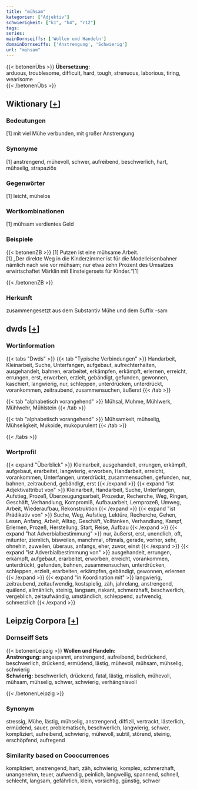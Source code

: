 ```yaml
---
title: "mühsam"
kategorien: ["Adjektiv"]
schwierigkeit: ["k1", "h4", "r12"]
tags:
series:
mainDornseiffs: ['Wollen und Handeln']
domainDornseiffs: ['Anstrengung', 'Schwierig']
url: "mühsam"
---
```


{{< betonenÜbs >}}
**Übersetzung:**  
arduous, troublesome, difficult, hard, tough, strenuous, laborious, tiring, wearisome  
{{< /betonenÜbs >}}

## Wiktionary [[+](https://de.wiktionary.org/wiki/mühsam)]

### Bedeutungen
[1] mit viel Mühe verbunden, mit großer Anstrengung  

### Synonyme
[1] anstrengend, mühevoll, schwer, aufreibend, beschwerlich, hart, mühselig, strapaziös  

### Gegenwörter
[1] leicht, mühelos  

### Wortkombinationen
[1] mühsam verdientes Geld  

### Beispiele
{{< betonenZB >}}
[1] Putzen ist eine mühsame Arbeit.  
[1] „Der direkte Weg in die Kinderzimmer ist für die Modelleisenbahner nämlich nach wie vor mühsam; nur etwa zehn Prozent des Umsatzes erwirtschaftet Märklin mit Einsteigersets für Kinder.“[1]  

{{< /betonenZB >}}
### Herkunft
zusammengesetzt aus dem Substantiv Mühe und dem Suffix -sam  



## dwds [[+](https://www.dwds.de/wb/mühsam)]

### Wortinformation
{{< tabs "Dwds" >}}
{{< tab "Typische Verbindungen" >}}
Handarbeit, Kleinarbeit, Suche, Unterfangen, aufgebaut, aufrechterhalten, ausgehandelt, bahnen, erarbeitet, erkämpfen, erkämpft, erlernen, erreicht, errungen, erst, erworben, erzielt, gebändigt, gefunden, gewonnen, kaschiert, langwierig, nur, schleppen, unterdrücken, unterdrückt, vorankommen, zeitraubend, zusammensuchen, äußerst
{{< /tab >}}

{{< tab "alphabetisch vorangehend" >}}
Mühsal, Muhme, Mühlwerk, Mühlwehr, Mühlstein
{{< /tab >}}

{{< tab "alphabetisch vorangehend" >}}
Mühsamkeit, mühselig, Mühseligkeit, Mukoide, mukopurulent
{{< /tab >}}

{{< /tabs >}}

### Wortprofil
{{< expand "Überblick" >}} Kleinarbeit, ausgehandelt, errungen, erkämpft, aufgebaut, erarbeitet, langwierig, erworben, Handarbeit, erreicht, vorankommen, Unterfangen, unterdrückt, zusammensuchen, gefunden, nur, bahnen, zeitraubend, gebändigt, erst {{< /expand >}}
{{< expand "ist Adjektivattribut von" >}} Kleinarbeit, Handarbeit, Suche, Unterfangen, Aufstieg, Prozeß, Überzeugungsarbeit, Prozedur, Recherche, Weg, Ringen, Geschäft, Verhandlung, Kompromiß, Aufbauarbeit, Lernprozeß, Umweg, Arbeit, Wiederaufbau, Rekonstruktion {{< /expand >}}
{{< expand "ist Prädikativ von" >}} Suche, Weg, Aufstieg, Lektüre, Recherche, Gehen, Lesen, Anfang, Arbeit, Alltag, Geschäft, Volltanken, Verhandlung, Kampf, Erlernen, Prozeß, Herstellung, Start, Reise, Aufbau {{< /expand >}}
{{< expand "hat Adverbialbestimmung" >}} nur, äußerst, erst, unendlich, oft, mitunter, ziemlich, bisweilen, manchmal, oftmals, gerade, vorher, sehr, ohnehin, zuweilen, überaus, anfangs, eher, zuvor, einst {{< /expand >}}
{{< expand "ist Adverbialbestimmung von" >}} ausgehandelt, errungen, erkämpft, aufgebaut, erarbeitet, erworben, erreicht, vorankommen, unterdrückt, gefunden, bahnen, zusammensuchen, unterdrücken, schleppen, erzielt, erarbeiten, erkämpfen, gebändigt, gewonnen, erlernen {{< /expand >}}
{{< expand "in Koordination mit" >}} langwierig, zeitraubend, zeitaufwendig, kostspielig, zäh, jahrelang, anstrengend, quälend, allmählich, steinig, langsam, riskant, schmerzhaft, beschwerlich, vergeblich, zeitaufwändig, umständlich, schleppend, aufwendig, schmerzlich {{< /expand >}}

## Leipzig Corpora [[+](https://corpora.uni-leipzig.de/en/res?word=mühsam&corpusId=deu_newscrawl-public_2018)]

### Dornseiff Sets
{{< betonenLeipzig >}}
**Wollen und Handeln:**  
**Anstrengung:** angespannt, anstrengend, aufreibend, bedrückend, beschwerlich, drückend, ermüdend, lästig, mühevoll, mühsam, mühselig, schwierig  
**Schwierig:** beschwerlich, drückend, fatal, lästig, misslich, mühevoll, mühsam, mühselig, schwer, schwierig, verhängnisvoll  

{{< /betonenLeipzig >}}

### Synonym
stressig, Mühe, lästig, mühselig, anstrengend, diffizil, vertrackt, lästerlich, ermüdend, sauer, problematisch, beschwerlich, langwierig, schwer, kompliziert, aufreibend, schwierig, mühevoll, subtil, störend, steinig, erschöpfend, aufregend


### Similarity based on Cooccurrences
kompliziert, anstrengend, hart, zäh, schwierig, komplex, schmerzhaft, unangenehm, teuer, aufwendig, peinlich, langweilig, spannend, schnell, schlecht, langsam, gefährlich, klein, vorsichtig, günstig, schwer

